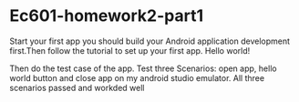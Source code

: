 # Ec601-homework2-part1
Start your first app 
you should build your Android application development first.Then follow the tutorial to set up your first app.
Hello world!

Then do the test case of the app.
Test three Scenarios: open app, hello world button and close app on my android studio emulator.
All three scenarios passed and workded well
